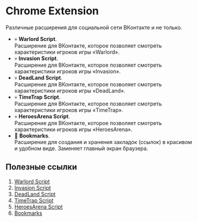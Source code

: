 # Chrome Extension
Различные расширения для социальной сети ВКонтакте и не только.

- :skull: **Warlord Script**.  
Расширение для ВКонтакте, которое позволяет смотреть характеристики игроков игры «Warlord».
- :skull: **Invasion Script**.  
Расширение для ВКонтакте, которое позволяет смотреть характеристики игроков игры «Invasion».
- :skull: **DeadLand Script**.  
Расширение для ВКонтакте, которое позволяет смотреть характеристики игроков игры «DeadLand».
- :skull: **TimeTrap Script**.  
Расширение для ВКонтакте, которое позволяет смотреть характеристики игроков игры «TimeTrap».
- :skull: **HeroesArena Script**.  
Расширение для ВКонтакте, которое позволяет смотреть характеристики игроков игры «HeroesArena».
- :bookmark: **Bookmarks**.  
Расширение для создания и хранения закладок (ссылок) в красивом и удобном виде. Заменяет главный экран браузера.

## Полезные ссылки
1. [Warlord Script](https://chrome.google.com/webstore/detail/warlord-script/lnohbnecjodgkjkfcfaamadbeiapofoa)
2. [Invasion Script](https://chrome.google.com/webstore/detail/invasion-script/babhdbcgmpkbihdjcpfldnedooaojala)
3. [DeadLand Script](https://chrome.google.com/webstore/detail/deadland-script/nfpijfchkkommchpnljlpabngkcmogom)
4. [TimeTrap Script](https://chrome.google.com/webstore/detail/timetrap-script/kiidpdifmhnobdpodmkcmonhokmplldj)
5. [HeroesArena Script](https://chrome.google.com/webstore/detail/heroesarena-script/kdgdhfahfeacfebajodpkkijopmobpkn)
6. [Bookmarks](https://chrome.google.com/webstore/detail/*)